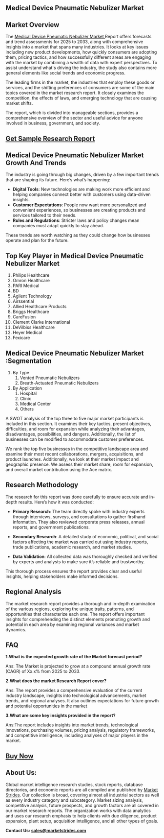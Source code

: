 <h2>Medical Device Pneumatic Nebulizer Market</h2>
<h2>Market Overview</h2>
<p>The <a href="https://marketstrides.com/report/medical-device-pneumatic-nebulizer-market">Medical Device Pneumatic Nebulizer Market </a>Report offers forecasts and trend assessments for 2025 to 2033, along with comprehensive insights into a market that spans many industries. It looks at key issues including new product developments, how quickly consumers are adopting them, pricing tactics, and how successfully different areas are engaging with the market by combining a wealth of data with expert perspectives. To assist understand what's driving the industry, the study also contains more general elements like social trends and economic progress.</p>
<p>The leading firms in the market, the industries that employ these goods or services, and the shifting preferences of consumers are some of the main topics covered in the market research report. It closely examines the competition, the effects of laws, and emerging technology that are causing market shifts.</p>
<p>The report, which is divided into manageable sections, provides a comprehensive overview of the sector and useful advice for anyone involved in business, government, and society.</p>
<h2><strong><a href="https://marketstrides.com/request-sample/medical-device-pneumatic-nebulizer-market">Get Sample Research Report</a></strong></h2>
<h2>Medical Device Pneumatic Nebulizer Market Growth And Trends</h2>
<p>The industry is going through big changes, driven by a few important trends that are shaping its future. Here&rsquo;s what&rsquo;s happening:</p>
<ul>
<li><strong>Digital Tools</strong>: New technologies are making work more efficient and helping companies connect better with customers using data-driven insights.</li>
<li><strong>Customer Expectations</strong>: People now want more personalized and convenient experiences, so businesses are creating products and services tailored to their needs.</li>
<li><strong>Rules and Regulations</strong>: Stricter laws and policy changes mean companies must adapt quickly to stay ahead.</li>
</ul>
<p>These trends are worth watching as they could change how businesses operate and plan for the future.</p>
<div>
<h2>Top Key Player in Medical Device Pneumatic Nebulizer Market</h2>
<ol>
<li>Philips Healthcare</li>
<li>Omron Healthcare</li>
<li>PARI Medical</li>
<li>BD</li>
<li>Agilent Technology</li>
<li>Airssential</li>
<li>Allied Healthcare Products</li>
<li>Briggs Healthcare</li>
<li>CareFusion</li>
<li>Clement Clarke International</li>
<li>DeVilbiss Healthcare</li>
<li>Heyer Medical</li>
<li>Fexicare</li>
</ol>
<h2>Medical Device Pneumatic Nebulizer Market :Segmentation</h2>
<ol>
<li>By Type
<ol>
<li>Vented Pneumatic Nebulizers</li>
<li>Breath-Actuated Pneumatic Nebulizers</li>
</ol>
</li>
<li>By Application
<ol>
<li>Hospital</li>
<li>Clinic</li>
<li>Medical Center</li>
<li>Others</li>
</ol>
</li>
</ol>
<div>
<p>A SWOT analysis of the top three to five major market participants is included in this section. It examines their key tactics, present objectives, difficulties, and room for expansion while analyzing their advantages, disadvantages, possibilities, and dangers. Additionally, the list of businesses can be modified to accommodate customer preferences.</p>
<p>We rank the top five businesses in the competitive landscape area and examine their most recent collaborations, mergers, acquisitions, and product launches. Additionally, we look at their market impact and geographic presence. We assess their market share, room for expansion, and overall market contribution using the Ace matrix.</p>
</div>
<h2>Research Methodology</h2>
<p>The research for this report was done carefully to ensure accurate and in-depth results. Here&rsquo;s how it was conducted:</p>
<ul>
<li>
<p><strong>Primary Research</strong>: The team directly spoke with industry experts through interviews, surveys, and consultations to gather firsthand information. They also reviewed corporate press releases, annual reports, and government publications.</p>
</li>
<li>
<p><strong>Secondary Research</strong>: A detailed study of economic, political, and social factors affecting the market was carried out using industry reports, trade publications, academic research, and market studies.</p>
</li>
<li>
<p><strong>Data Validation</strong>: All collected data was thoroughly checked and verified by experts and analysts to make sure it&rsquo;s reliable and trustworthy.</p>
</li>
</ul>
<p>This thorough process ensures the report provides clear and useful insights, helping stakeholders make informed decisions.</p>
<h2>Regional Analysis</h2>
<p>The market research report provides a thorough and in-depth examination of the various regions, exploring the unique traits, patterns, and opportunities that characterize each one. The report offers important insights for comprehending the distinct elements promoting growth and potential in each area by examining regional variances and market dynamics.</p>
<h2>FAQ</h2>
<p><strong>1.What is the expected growth rate of the Market forecast period?</strong></p>
<p>Ans: The Market is projected to grow at a compound annual growth rate (CAGR) of Xx.x% from 2025 to 2033.</p>
<p><strong>2.What does the market Research Report cover?</strong></p>
<p>Ans: The report provides a comprehensive evaluation of the current industry landscape, insights into technological advancements, market trends, and regional analyses. It also outlines expectations for future growth and potential opportunities in the market</p>
<p><strong>3.What are some key insights provided in the report?</strong></p>
<p>Ans:The report includes insights into market trends, technological innovations, purchasing volumes, pricing analysis, regulatory frameworks, and competitive intelligence, including analyses of major players in the market.</p>
<h2><strong><a href="https://marketstrides.com/buyNow/medical-device-pneumatic-nebulizer-market">Buy Now</a></strong></h2>
<h2>About Us:</h2>
<p>Global market intelligence research studies, stock reports, database directories, and economic reports are all compiled and published by <a href="https://marketstrides.com/">Market Strides</a>. Our collection is broad, covering almost all industrial sectors as well as every industry category and subcategory. Market sizing analysis, competitive analysis, future prospects, and growth factors are all covered in our market research reports. The organization works with data analytics and uses our research emphasis to help clients with due diligence, product expansion, plant setup, acquisition intelligence, and all other types of goals.</p>
<p><strong>Contact Us: <a href="mailto:sales@marketstrides.com">sales@marketstrides.com</a></strong></p>
</div>
